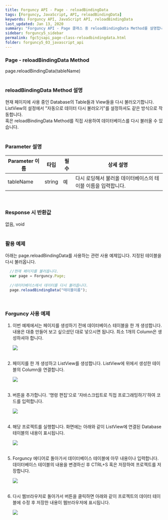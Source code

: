 ```yaml
---
title: Forguncy API - Page - reloadBindingData
tags: [Forguncy, JavaScript, API, reloadBindingData]
keywords: Forguncy API, JavaScript API, reloadBindingData
last_updated: Jan 13, 2020
summary: "Forguncy API - Page 클래스 중 reloadBindingData Method를 설명합니다."
sidebar: forguncy5_sidebar
permalink: fgc5jsapi_page-class-reloadbindingdata.html
folder: forguncy5_03_javascript_api
---
```


### Page - reloadBindingData Method
page.reloadBindingData(tableName)
<br /><br />

### reloadBindingData Method 설명
현재 페이지에 사용 중인 Database의 Table들과 View들을 다시 불러오기합니다.<br />
ListView의 설정에서 "자동으로 데이터 다시 불러오기"를 설정하셔도 같은 방식으로 작동합니다. <br />
혹은 reloadBindingData Method를 직접 사용하여 데이터베이스를 다시 불러올 수 있습니다.
<br /><br />

### Parameter 설명

| Parameter 이름 | 타입 | 필수 | 상세 설명 |
| --- | --- | --- | --- |
| tableName | string | 예 | 다시 로딩해서 불러올 데이터베이스의 테이블 이름을 입력합니다. |

<br />

### Response 시 반환값
없음, void
<br /><br />

### 활용 예제
아래는 page.reloadBindingData를 사용하는 관련 사용 예제입니다. 지정된 테이블을 다시 불러옵니다.
<br />

~~~javascript
  //현재 페이지를 불러옵니다.
  var page = Forguncy.Page;
  
  //데이터베이스에서 데이터를 다시 불러옵니다.
  page.reloadBindingData("테이블이름");
~~~

<br />

### Forguncy 사용 예제

1. 이번 예제에서는 페이지를 생성하기 전에 데이터베이스 테이블을 한 개 생성합니다.<br />
    내용은 대충 만들어 보고 싶으셨던 대로 넣으시면 됩니다. 최소 1개의 Column은 생성하셔야 합니다.

    ![]({{site.url}}/images/forguncy5/ex-ss_page-reloadbindingdata01.png)
    <br /><br />

2.  페이지를 한 개 생성하고 ListView를 생성합니다. ListView에 위에서 생성한 테이블의 Column을 연결합니다.

    ![]({{site.url}}/images/forguncy5/ex-ss_page-reloadbindingdata02.png)
    <br /><br />

3. 버튼을 추가합니다. '명령 편집'으로 '자바스크립트로 직접 프로그래밍하기'하여 코드를 입력합니다.

    ![]({{site.url}}/images/forguncy5/ex-ss_page-reloadbindingdata03.png)
    <br /><br />

4. 해당 프로젝트를 실행합니다. 화면에는 아래와 같이 ListView에 연결된 Database 테이블의 내용이 표시됩니다.

    ![]({{site.url}}/images/forguncy5/ex-ss_page-reloadbindingdata04.png)
    <br /><br />

5. Forguncy 에디어로 돌아가서 데이터베이스 테이블에 아무 내용이나 입력합니다.<br />
    데이터베이스 테이블의 내용을 변경하신 후 CTRL+S 혹은 저장하여 프로젝트를 저장합니다.

    ![]({{site.url}}/images/forguncy5/ex-ss_page-reloadbindingdata05.png)
    <br /><br />

6. 다시 웹브라우저로 돌아가서 버튼을 클릭하면 아래와 같이 프로젝트의 데이터 테이블에 수정 후 저장한 내용이 웹브라우저에 표시됩니다.

    ![]({{site.url}}/images/forguncy5/ex-ss_page-reloadbindingdata06.png)

<br /><br />